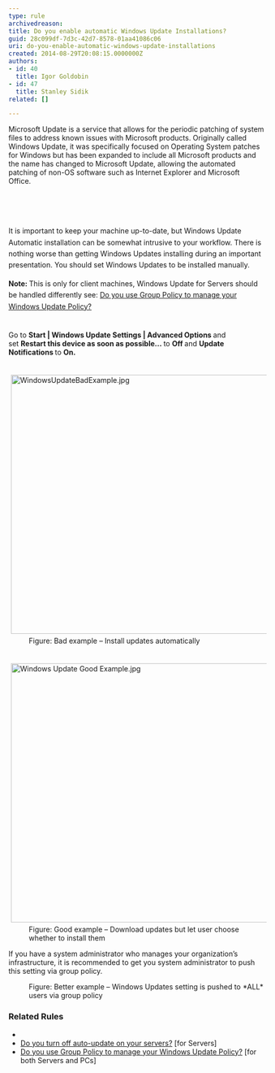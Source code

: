 ```yaml
---
type: rule
archivedreason: 
title: Do you enable automatic Windows Update Installations?
guid: 28c099df-7d3c-42d7-8578-01aa41086c06
uri: do-you-enable-automatic-windows-update-installations
created: 2014-08-29T20:08:15.0000000Z
authors:
- id: 40
  title: Igor Goldobin
- id: 47
  title: Stanley Sidik
related: []

---
```



<p class="p1">​Microsoft Update is a service that allows for the periodic patching of system files to address known issues with Microsoft products. Originally called Windows Update, it was specifically focused on Operating System patches for Windows but&#160;has been expanded to include all Microsoft products and the name has changed to Microsoft Update, allowing the automated patching of non-OS software such as Internet Explorer and Microsoft Office.&#160;<br><br></p>
<br><excerpt class='endintro'></excerpt><br>
<p>​<span style="line-height&#58;1.6;">It is important to keep your machine up-to-date, but Windows Update Automatic installation can be somewhat intrusive to your workflow. There is nothing worse than getting Windows Updates installing during an important presentation. You should set Windows Updates to be installed manually.</span></p><p>
   <span style="line-height&#58;1.6;"><b>​Note&#58; </b>This is only for client machines, Windows Update for Servers should be handled differently see&#58;&#160;<a href="/_layouts/15/FIXUPREDIRECT.ASPX?WebId=3dfc0e07-e23a-4cbb-aac2-e778b71166a2&amp;TermSetId=07da3ddf-0924-4cd2-a6d4-a4809ae20160&amp;TermId=eb2f95c5-22c8-4568-9173-9e52e3087faf">Do you use Group Policy to manage your Windows Update Policy?<b></b></a><br><strong></strong><br></span></p><p class="p1">Go to 
   <strong>Start</strong><strong>&#160;| Windows Update Settings&#160;| Advanced Options </strong>and set&#160;<strong>Restart this device as soon as possible...&#160;</strong>to&#160;<strong>Off&#160;</strong>and&#160;<strong>Update Notifications&#160;</strong>to&#160;<strong>​On.</strong><br></p><dl class="badImage"><dt>
      <br>
      <img src="/SiteAssets/do-you-disable-automatic-windows-update-installations/WindowsUpdateBadExample.jpg" alt="WindowsUpdateBadExample.jpg" style="margin&#58;5px;width&#58;623px;height&#58;510px;" />
      <br>
   </dt><dd>Figure&#58; Bad example – Install updates automatically​<br></dd></dl><dl class="goodImage"><dt>​<img src="/PublishingImages/Windows%20Update%20Good%20Example.jpg" alt="Windows Update Good Example.jpg" style="margin&#58;5px;width&#58;623px;height&#58;510px;" /><br></dt><dd>Figure&#58; Good example – Download updates but let user choose whether to install them</dd></dl><p class="p1">If you have a system administrator who manages your organization’s infrastructure, it is recommended to get you system administrator to push this setting via group policy.​​<br></p><dl class="goodImage"><dt>
      <img src="/PublishingImages/win-update-3.jpg" alt="" />
      <br>
   </dt><dd>Figure&#58; Better example – Windows Updates setting is pushed to *ALL* users via group policy​<br></dd></dl><h3> ​​Related Rules<br></h3><ul><li></li><li>
      <a href="/_layouts/15/FIXUPREDIRECT.ASPX?WebId=3dfc0e07-e23a-4cbb-aac2-e778b71166a2&amp;TermSetId=07da3ddf-0924-4cd2-a6d4-a4809ae20160&amp;TermId=3b0722be-c3e3-4369-a590-258c7501a67a">Do you turn off auto-update on your servers?</a> [for Servers]</li><li>
      <a href="/_layouts/15/FIXUPREDIRECT.ASPX?WebId=3dfc0e07-e23a-4cbb-aac2-e778b71166a2&amp;TermSetId=07da3ddf-0924-4cd2-a6d4-a4809ae20160&amp;TermId=eb2f95c5-22c8-4568-9173-9e52e3087faf">Do you use Group Policy to manage your Windows Update Policy?​</a> [for both Servers and PCs​]<br></li></ul>


